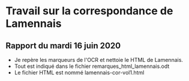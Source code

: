 # Travail sur la correspondance de Lamennais

## Rapport du mardi 16 juin 2020

* Je repère les marqueurs de l'OCR et nettoie le HTML de Lamennais.
* Tout est indiqué dans le fichier remarques_html_lamennais.odt
* Le fichier HTML est nommé lamennais-cor-vol1.html 